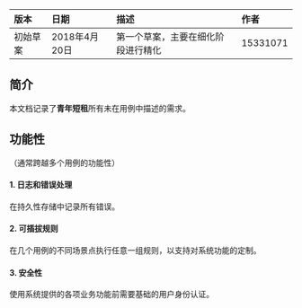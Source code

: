    |版本  | 日期  |  描述  | 作者 |
   |:-----  |:-----  |:-----  |:-----
   |初始草案 | 2018年4月20日 | 第一个草案，主要在细化阶段进行精化  | 15331071 
   
   ## 简介 ##    
   本文档记录了**青年短租**所有未在用例中描述的需求。
   
   ## 功能性 ##   
   （通常跨越多个用例的功能性）    
   
   #### 1. 日志和错误处理 ####   
   在持久性存储中记录所有错误。    
   #### 2. 可插拔规则 ####   
   在几个用例的不同场景点执行任意一组规则，以支持对系统功能的定制。
   #### 3. 安全性 ####
   使用系统提供的各项业务功能前需要基础的用户身份认证。
   
